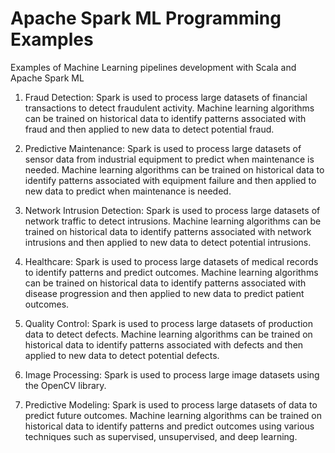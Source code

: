 # Apache Spark ML Programming Examples
Examples of Machine Learning pipelines development with Scala and Apache Spark ML

1. Fraud Detection: Spark is used to process large datasets of financial transactions to detect fraudulent activity. Machine learning algorithms can be trained on historical data to identify patterns associated with fraud and then applied to new data to detect potential fraud.

2. Predictive Maintenance: Spark is used to process large datasets of sensor data from industrial equipment to predict when maintenance is needed. Machine learning algorithms can be trained on historical data to identify patterns associated with equipment failure and then applied to new data to predict when maintenance is needed.

3. Network Intrusion Detection: Spark is used to process large datasets of network traffic to detect intrusions. Machine learning algorithms can be trained on historical data to identify patterns associated with network intrusions and then applied to new data to detect potential intrusions.

4. Healthcare: Spark is used to process large datasets of medical records to identify patterns and predict outcomes. Machine learning algorithms can be trained on historical data to identify patterns associated with disease progression and then applied to new data to predict patient outcomes.

5. Quality Control: Spark is used to process large datasets of production data to detect defects. Machine learning algorithms can be trained on historical data to identify patterns associated with defects and then applied to new data to detect potential defects.

6. Image Processing: Spark is used to process large image datasets using the OpenCV library.

7. Predictive Modeling: Spark is used to process large datasets of data to predict future outcomes. Machine learning algorithms can be trained on historical data to identify patterns and predict outcomes using various techniques such as supervised, unsupervised, and deep learning.
